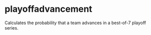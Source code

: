 # playoffadvancement
Calculates the probability that a team advances in a best-of-7 playoff series.
